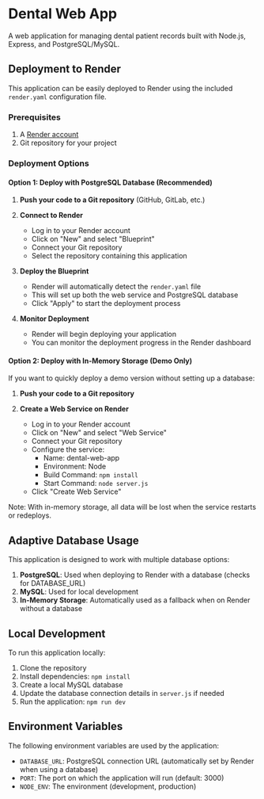 # Dental Web App

A web application for managing dental patient records built with Node.js, Express, and PostgreSQL/MySQL.

## Deployment to Render

This application can be easily deployed to Render using the included `render.yaml` configuration file.

### Prerequisites

1. A [Render account](https://render.com/)
2. Git repository for your project

### Deployment Options

#### Option 1: Deploy with PostgreSQL Database (Recommended)

1. **Push your code to a Git repository** (GitHub, GitLab, etc.)

2. **Connect to Render**
   - Log in to your Render account
   - Click on "New" and select "Blueprint"
   - Connect your Git repository
   - Select the repository containing this application

3. **Deploy the Blueprint**
   - Render will automatically detect the `render.yaml` file
   - This will set up both the web service and PostgreSQL database
   - Click "Apply" to start the deployment process

4. **Monitor Deployment**
   - Render will begin deploying your application
   - You can monitor the deployment progress in the Render dashboard

#### Option 2: Deploy with In-Memory Storage (Demo Only)

If you want to quickly deploy a demo version without setting up a database:

1. **Push your code to a Git repository**

2. **Create a Web Service on Render**
   - Log in to your Render account
   - Click on "New" and select "Web Service"
   - Connect your Git repository
   - Configure the service:
     - Name: dental-web-app
     - Environment: Node
     - Build Command: `npm install`
     - Start Command: `node server.js`
   - Click "Create Web Service"

Note: With in-memory storage, all data will be lost when the service restarts or redeploys.

## Adaptive Database Usage

This application is designed to work with multiple database options:

1. **PostgreSQL**: Used when deploying to Render with a database (checks for DATABASE_URL)
2. **MySQL**: Used for local development 
3. **In-Memory Storage**: Automatically used as a fallback when on Render without a database

## Local Development

To run this application locally:

1. Clone the repository
2. Install dependencies: `npm install`
3. Create a local MySQL database
4. Update the database connection details in `server.js` if needed
5. Run the application: `npm run dev`

## Environment Variables

The following environment variables are used by the application:

- `DATABASE_URL`: PostgreSQL connection URL (automatically set by Render when using a database)
- `PORT`: The port on which the application will run (default: 3000)
- `NODE_ENV`: The environment (development, production) 